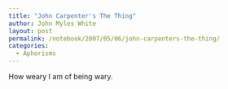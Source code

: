 ```yaml
---
title: "John Carpenter's The Thing"
author: John Myles White
layout: post
permalink: /notebook/2007/05/06/john-carpenters-the-thing/
categories:
  - Aphorisms
---
```


How weary I am of being wary.
